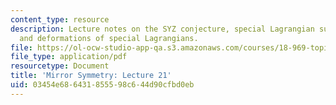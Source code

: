 ```yaml
---
content_type: resource
description: Lecture notes on the SYZ conjecture, special Lagrangian submanifoldds,
  and deformations of special Lagrangians.
file: https://ol-ocw-studio-app-qa.s3.amazonaws.com/courses/18-969-topics-in-geometry-mirror-symmetry-spring-2009/03454e686431855598c644d90cfbd0eb_MIT18_969s09_lec21.pdf
file_type: application/pdf
resourcetype: Document
title: 'Mirror Symmetry: Lecture 21'
uid: 03454e68-6431-8555-98c6-44d90cfbd0eb
---
```

